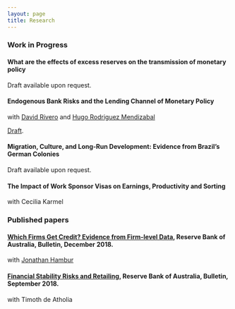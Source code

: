 ```yaml
---
layout: page
title: Research
---
```


### Work in Progress

#### What are the effects of excess reserves on the transmission of monetary policy 
Draft available upon request.

#### Endogenous Bank Risks and the Lending Channel of Monetary Policy 
with [David Rivero](https://sites.google.com/site/davidriveroleiva/home) and [Hugo Rodriguez Mendizabal](https://sites.google.com/barcelonagse.eu/hugorodriguezmendizabal/home) 

[Draft](/assets/files/EBRLCMP.pdf). 

#### Migration, Culture, and Long-Run Development: Evidence from Brazil’s German Colonies
Draft available upon request.  

#### The Impact of Work Sponsor Visas on Earnings, Productivity and Sorting
with Cecilia Karmel

### Published papers 

#### [Which Firms Get Credit? Evidence from Firm-level Data](https://www.rba.gov.au/publications/bulletin/2018/dec/which-firms-get-credit-evidence-from-firm-level-data.html), Reserve Bank of Australia, Bulletin, December 2018.
with [Jonathan Hambur](https://www.rba.gov.au/research/researcher-profiles/jonathan-hambur.html)

#### [Financial Stability Risks and Retailing](https://www.rba.gov.au/publications/bulletin/2018/sep/financial-stability-risks-and-retailing.html), Reserve Bank of Australia, Bulletin, September 2018.
with Timoth de Atholia

